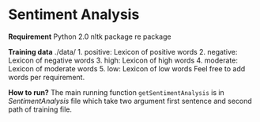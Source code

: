 Sentiment Analysis
===================

**Requirement**
			Python 2.0
			nltk package
			re package

**Training data**
				./data/
				1. positive: Lexicon of positive words
				2. negative: Lexicon of negative words
				3. high: Lexicon of high words
				4. moderate: Lexicon of moderate words
				5. low: Lexicon of low words
		Feel free to add words per requirement.

**How to run?**
	The main running function `getSentimentAnalysis` is in *SentimentAnalysis* file which take two argument first sentence and second path of training file. 
